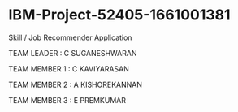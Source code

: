 # IBM-Project-52405-1661001381
Skill / Job Recommender Application

TEAM LEADER   : C SUGANESHWARAN

TEAM MEMBER 1 : C KAVIYARASAN

TEAM MEMBER 2 : A KISHOREKANNAN

TEAM MEMBER 3 : E PREMKUMAR
